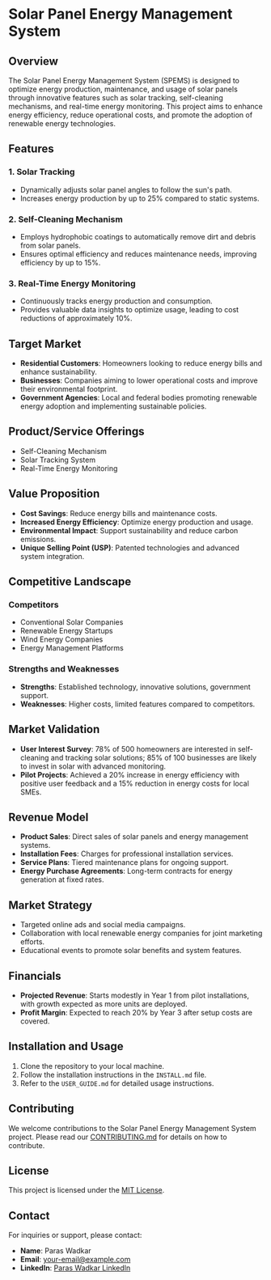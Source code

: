 # Solar Panel Energy Management System

## Overview

The Solar Panel Energy Management System (SPEMS) is designed to optimize energy production, maintenance, and usage of solar panels through innovative features such as solar tracking, self-cleaning mechanisms, and real-time energy monitoring. This project aims to enhance energy efficiency, reduce operational costs, and promote the adoption of renewable energy technologies.

## Features

### 1. Solar Tracking
- Dynamically adjusts solar panel angles to follow the sun's path.
- Increases energy production by up to 25% compared to static systems.

### 2. Self-Cleaning Mechanism
- Employs hydrophobic coatings to automatically remove dirt and debris from solar panels.
- Ensures optimal efficiency and reduces maintenance needs, improving efficiency by up to 15%.

### 3. Real-Time Energy Monitoring
- Continuously tracks energy production and consumption.
- Provides valuable data insights to optimize usage, leading to cost reductions of approximately 10%.

## Target Market

- **Residential Customers**: Homeowners looking to reduce energy bills and enhance sustainability.
- **Businesses**: Companies aiming to lower operational costs and improve their environmental footprint.
- **Government Agencies**: Local and federal bodies promoting renewable energy adoption and implementing sustainable policies.

## Product/Service Offerings

- Self-Cleaning Mechanism
- Solar Tracking System
- Real-Time Energy Monitoring

## Value Proposition

- **Cost Savings**: Reduce energy bills and maintenance costs.
- **Increased Energy Efficiency**: Optimize energy production and usage.
- **Environmental Impact**: Support sustainability and reduce carbon emissions.
- **Unique Selling Point (USP)**: Patented technologies and advanced system integration.

## Competitive Landscape

### Competitors
- Conventional Solar Companies
- Renewable Energy Startups
- Wind Energy Companies
- Energy Management Platforms

### Strengths and Weaknesses
- **Strengths**: Established technology, innovative solutions, government support.
- **Weaknesses**: Higher costs, limited features compared to competitors.

## Market Validation

- **User Interest Survey**: 78% of 500 homeowners are interested in self-cleaning and tracking solar solutions; 85% of 100 businesses are likely to invest in solar with advanced monitoring.
- **Pilot Projects**: Achieved a 20% increase in energy efficiency with positive user feedback and a 15% reduction in energy costs for local SMEs.

## Revenue Model

- **Product Sales**: Direct sales of solar panels and energy management systems.
- **Installation Fees**: Charges for professional installation services.
- **Service Plans**: Tiered maintenance plans for ongoing support.
- **Energy Purchase Agreements**: Long-term contracts for energy generation at fixed rates.

## Market Strategy

- Targeted online ads and social media campaigns.
- Collaboration with local renewable energy companies for joint marketing efforts.
- Educational events to promote solar benefits and system features.

## Financials

- **Projected Revenue**: Starts modestly in Year 1 from pilot installations, with growth expected as more units are deployed.
- **Profit Margin**: Expected to reach 20% by Year 3 after setup costs are covered.

## Installation and Usage

1. Clone the repository to your local machine.
2. Follow the installation instructions in the `INSTALL.md` file.
3. Refer to the `USER_GUIDE.md` for detailed usage instructions.

## Contributing

We welcome contributions to the Solar Panel Energy Management System project. Please read our [CONTRIBUTING.md](CONTRIBUTING.md) for details on how to contribute.

## License

This project is licensed under the [MIT License](LICENSE).

## Contact

For inquiries or support, please contact:

- **Name**: Paras Wadkar
- **Email**: [your-email@example.com](mailto:paraswadkar11@gmail.com)
- **LinkedIn**: [Paras Wadkar LinkedIn](https://www.linkedin.com/in/paras-wadkar-906628292/)
